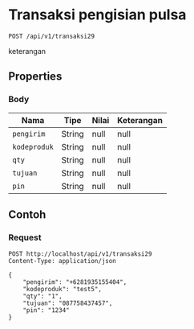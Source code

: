 # Transaksi pengisian pulsa
```http
POST /api/v1/transaksi29
```
keterangan
## Properties
### Body
Nama | Tipe | Nilai | Keterangan
--- | --- | --- | ---
<code>pengirim</code> | String | null | null
<code>kodeproduk</code> | String | null | null
<code>qty</code> | String | null | null
<code>tujuan</code> | String | null | null
<code>pin</code> | String | null | null
## Contoh
### Request
```http
POST http://localhost/api/v1/transaksi29
Content-Type: application/json

{
    "pengirim": "+6281935155404",
    "kodeproduk": "test5",
    "qty": "1",
    "tujuan": "087758437457",
    "pin": "1234"
}


```
